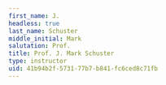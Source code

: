 ```yaml
---
first_name: J.
headless: true
last_name: Schuster
middle_initial: Mark
salutation: Prof.
title: Prof. J. Mark Schuster
type: instructor
uid: 41b94b2f-5731-77b7-b841-fc6ced8c71fb
---
```

